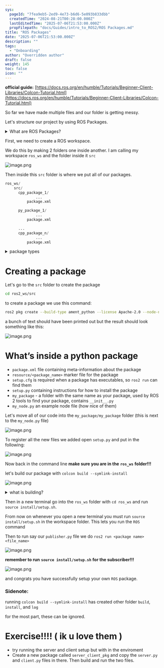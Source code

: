 ```yaml
---
sys:
  pageId: "7fea9eb5-2ed9-4e73-b6d6-5e093b833dbb"
  createdTime: "2024-08-21T00:28:00.000Z"
  lastEditedTime: "2025-07-06T21:53:00.000Z"
  propFilepath: "docs/Guides/intro_to_ROS2/ROS Packages.md"
title: "ROS Packages"
date: "2025-07-06T21:53:00.000Z"
description: ""
tags:
  - "Onboarding"
author: "Overridden author"
draft: false
weight: 145
toc: false
icon: ""
---
```


**official guide:** [https://docs.ros.org/en/humble/Tutorials/Beginner-Client-Libraries/Colcon-Tutorial.html](https://docs.ros.org/en/humble/Tutorials/Beginner-Client-Libraries/Colcon-Tutorial.html)

So far we have made multiple files and our folder is getting messy.

Let's structure our project by using ROS Packages.

<details>
      <summary>What are ROS Packages?</summary>
      ROS Packages are, as the name implies, packages of code that are highly sharable between ROS developers.
  </details>

First, we need to create a ROS workspace.

We do this by making 2 folders one inside another. I am calling my workspace `ros_ws` and the folder inside it `src`

![image.png](https://prod-files-secure.s3.us-west-2.amazonaws.com/d518164a-d88e-44d1-a4ee-3adb3bd8bce0/70706947-fd18-4537-a67b-e12946812d31/image.png?X-Amz-Algorithm=AWS4-HMAC-SHA256&X-Amz-Content-Sha256=UNSIGNED-PAYLOAD&X-Amz-Credential=ASIAZI2LB466WYNA5RLJ%2F20250806%2Fus-west-2%2Fs3%2Faws4_request&X-Amz-Date=20250806T110927Z&X-Amz-Expires=3600&X-Amz-Security-Token=IQoJb3JpZ2luX2VjEDoaCXVzLXdlc3QtMiJHMEUCIQCFhAzH3O3OZlRpNhU0eXsGHILOfF%2BVuIj4AvxDBviAcwIgJ7KlsTWzBSr27L9YJ%2F8Ymgs0hws5b9GlZLXRW6%2FSIHEq%2FwMIcxAAGgw2Mzc0MjMxODM4MDUiDNdJPIYwwmfm5PsJgSrcA95lhnMN4x9aEiUfquWt%2BFAwnS53QC6PTRPwYFLnSYO2vJaBGn%2BMNaM1di5tIhq%2BjbCzq67Ew%2BtOR9evbHpa%2Bxh0Woy5HfihUY9WmgHH7%2F45IVzC0AHz95EPmWrqWlMNpp8g2p2EkN3gS3ZijJd2PRRXQjepH4fpwi%2B3oXmgIV4og4kHv%2BNIQA4oiIOuBBAncwisLOta0tQ4bd5%2BICaP2zgH8ikX7GZ5jmbQydGra4MIVGAMs8i49kTbpLSlKksyM2aVF%2FFYyuJP6z3JF1Tz9GIo5pzpdv2dLIqJZSbdHKzjxkLICXASrQSATidAU2NlAmNwsfV2lTmfczlfjrFRSkOOET4dy1IAWx%2F%2BQFQsv2jdNZylT7zjmgqyKbcEv0oo%2FCgYu7hcWMPsO%2BNixuhPwUZm7WgI6bM%2Fi%2Bde5mQYI89Xh%2F2SYLOZiQ1pLBuF53W65FmxnbgTjr%2BbL4T%2BFbXn79cqZ%2FmgELMVNEoW4FoNnUOc1AlbT9SBuOcs7zkPJ8k%2BIKdlyMqcyXjn%2BtF2gQAegP2tBrVnZocBhNbicXp6B8HzZiMo4bJ8yQ1kzmZcDmbsN493jG9yBif4YXz8%2Fb8vCWRlwEH8D7z4pQv0%2FGpjlnjQPSNqeHoVNxEC2eUIMLLQzMQGOqUBArtmKxxfF%2FKfI7aagnaVCg%2FRB2BuRSoVzmgpXZSS4GGz17DkuXiezS5VPkn0zPY2V38hLwc%2FUb5s3Q48eOon3AoyCpL5JauAK%2B6pV7uAY5W8ikx%2FRxrTevzjM%2BWyOIdpD6CHdUqkIh7dXaJQrwrZFx1D4OIu4BpV%2FuQ8z9QSbjBuW%2FU1u77nyqSaYFZaNwRLfMiYo8rsUDbs%2F3IURUDjCWl9ekzF&X-Amz-Signature=1675b3889f66c202641ea46bcf3630d2daa403c463a6c5f397a741b27a40226d&X-Amz-SignedHeaders=host&x-amz-checksum-mode=ENABLED&x-id=GetObject)

Then inside this `src` folder is where we put all of our packages.

```python
ros_ws/
    src/
      cpp_package_1/
		      ...
          package.xml

      py_package_1/
		      ...
          package.xml

      ...
      cpp_package_n/
		      ...
          package.xml

```

<details>

<summary>package types</summary>

packages can be either `C++` or python.

the intern file structure is different for each but for this guide we will stick to creating python packages

</details>

# Creating a package

Let's go to the `src` folder to create the package

```bash
cd ros2_ws/src
```

to create a package we use this command:

```bash
ros2 pkg create --build-type ament_python --license Apache-2.0 --node-name my_node my_package
```

a bunch of text should have been printed out but the result should look something like this:

![image.png](https://prod-files-secure.s3.us-west-2.amazonaws.com/d518164a-d88e-44d1-a4ee-3adb3bd8bce0/e6cf1e3f-8512-4a3e-b131-079f800bf3e8/image.png?X-Amz-Algorithm=AWS4-HMAC-SHA256&X-Amz-Content-Sha256=UNSIGNED-PAYLOAD&X-Amz-Credential=ASIAZI2LB466WYNA5RLJ%2F20250806%2Fus-west-2%2Fs3%2Faws4_request&X-Amz-Date=20250806T110927Z&X-Amz-Expires=3600&X-Amz-Security-Token=IQoJb3JpZ2luX2VjEDoaCXVzLXdlc3QtMiJHMEUCIQCFhAzH3O3OZlRpNhU0eXsGHILOfF%2BVuIj4AvxDBviAcwIgJ7KlsTWzBSr27L9YJ%2F8Ymgs0hws5b9GlZLXRW6%2FSIHEq%2FwMIcxAAGgw2Mzc0MjMxODM4MDUiDNdJPIYwwmfm5PsJgSrcA95lhnMN4x9aEiUfquWt%2BFAwnS53QC6PTRPwYFLnSYO2vJaBGn%2BMNaM1di5tIhq%2BjbCzq67Ew%2BtOR9evbHpa%2Bxh0Woy5HfihUY9WmgHH7%2F45IVzC0AHz95EPmWrqWlMNpp8g2p2EkN3gS3ZijJd2PRRXQjepH4fpwi%2B3oXmgIV4og4kHv%2BNIQA4oiIOuBBAncwisLOta0tQ4bd5%2BICaP2zgH8ikX7GZ5jmbQydGra4MIVGAMs8i49kTbpLSlKksyM2aVF%2FFYyuJP6z3JF1Tz9GIo5pzpdv2dLIqJZSbdHKzjxkLICXASrQSATidAU2NlAmNwsfV2lTmfczlfjrFRSkOOET4dy1IAWx%2F%2BQFQsv2jdNZylT7zjmgqyKbcEv0oo%2FCgYu7hcWMPsO%2BNixuhPwUZm7WgI6bM%2Fi%2Bde5mQYI89Xh%2F2SYLOZiQ1pLBuF53W65FmxnbgTjr%2BbL4T%2BFbXn79cqZ%2FmgELMVNEoW4FoNnUOc1AlbT9SBuOcs7zkPJ8k%2BIKdlyMqcyXjn%2BtF2gQAegP2tBrVnZocBhNbicXp6B8HzZiMo4bJ8yQ1kzmZcDmbsN493jG9yBif4YXz8%2Fb8vCWRlwEH8D7z4pQv0%2FGpjlnjQPSNqeHoVNxEC2eUIMLLQzMQGOqUBArtmKxxfF%2FKfI7aagnaVCg%2FRB2BuRSoVzmgpXZSS4GGz17DkuXiezS5VPkn0zPY2V38hLwc%2FUb5s3Q48eOon3AoyCpL5JauAK%2B6pV7uAY5W8ikx%2FRxrTevzjM%2BWyOIdpD6CHdUqkIh7dXaJQrwrZFx1D4OIu4BpV%2FuQ8z9QSbjBuW%2FU1u77nyqSaYFZaNwRLfMiYo8rsUDbs%2F3IURUDjCWl9ekzF&X-Amz-Signature=fd150468db53d8c8c26c6eb1c97ed4aaae2325c46d37f7e918b3d0018e0f4364&X-Amz-SignedHeaders=host&x-amz-checksum-mode=ENABLED&x-id=GetObject)

# What’s inside a python package

- `package.xml` file containing meta-information about the package
- `resource/<package_name>` marker file for the package
- `setup.cfg` is required when a package has executables, so `ros2 run` can find them
- `setup.py` containing instructions for how to install the package
- `my_package` - a folder with the same name as your package, used by ROS 2 tools to find your package, contains `__init__.py`
- `my_node.py` an example node file (how nice of them)

Let's move all of our code into the `my_package/my_package` folder (this is next to the `my_node.py` file)

![image.png](https://prod-files-secure.s3.us-west-2.amazonaws.com/d518164a-d88e-44d1-a4ee-3adb3bd8bce0/9ce58f11-0da9-4d3e-b86d-506a9685d378/image.png?X-Amz-Algorithm=AWS4-HMAC-SHA256&X-Amz-Content-Sha256=UNSIGNED-PAYLOAD&X-Amz-Credential=ASIAZI2LB466WYNA5RLJ%2F20250806%2Fus-west-2%2Fs3%2Faws4_request&X-Amz-Date=20250806T110927Z&X-Amz-Expires=3600&X-Amz-Security-Token=IQoJb3JpZ2luX2VjEDoaCXVzLXdlc3QtMiJHMEUCIQCFhAzH3O3OZlRpNhU0eXsGHILOfF%2BVuIj4AvxDBviAcwIgJ7KlsTWzBSr27L9YJ%2F8Ymgs0hws5b9GlZLXRW6%2FSIHEq%2FwMIcxAAGgw2Mzc0MjMxODM4MDUiDNdJPIYwwmfm5PsJgSrcA95lhnMN4x9aEiUfquWt%2BFAwnS53QC6PTRPwYFLnSYO2vJaBGn%2BMNaM1di5tIhq%2BjbCzq67Ew%2BtOR9evbHpa%2Bxh0Woy5HfihUY9WmgHH7%2F45IVzC0AHz95EPmWrqWlMNpp8g2p2EkN3gS3ZijJd2PRRXQjepH4fpwi%2B3oXmgIV4og4kHv%2BNIQA4oiIOuBBAncwisLOta0tQ4bd5%2BICaP2zgH8ikX7GZ5jmbQydGra4MIVGAMs8i49kTbpLSlKksyM2aVF%2FFYyuJP6z3JF1Tz9GIo5pzpdv2dLIqJZSbdHKzjxkLICXASrQSATidAU2NlAmNwsfV2lTmfczlfjrFRSkOOET4dy1IAWx%2F%2BQFQsv2jdNZylT7zjmgqyKbcEv0oo%2FCgYu7hcWMPsO%2BNixuhPwUZm7WgI6bM%2Fi%2Bde5mQYI89Xh%2F2SYLOZiQ1pLBuF53W65FmxnbgTjr%2BbL4T%2BFbXn79cqZ%2FmgELMVNEoW4FoNnUOc1AlbT9SBuOcs7zkPJ8k%2BIKdlyMqcyXjn%2BtF2gQAegP2tBrVnZocBhNbicXp6B8HzZiMo4bJ8yQ1kzmZcDmbsN493jG9yBif4YXz8%2Fb8vCWRlwEH8D7z4pQv0%2FGpjlnjQPSNqeHoVNxEC2eUIMLLQzMQGOqUBArtmKxxfF%2FKfI7aagnaVCg%2FRB2BuRSoVzmgpXZSS4GGz17DkuXiezS5VPkn0zPY2V38hLwc%2FUb5s3Q48eOon3AoyCpL5JauAK%2B6pV7uAY5W8ikx%2FRxrTevzjM%2BWyOIdpD6CHdUqkIh7dXaJQrwrZFx1D4OIu4BpV%2FuQ8z9QSbjBuW%2FU1u77nyqSaYFZaNwRLfMiYo8rsUDbs%2F3IURUDjCWl9ekzF&X-Amz-Signature=d98bbe85c9d3d047ed7c4bc349f08536d73d582046f65765fbcb7537f58d538b&X-Amz-SignedHeaders=host&x-amz-checksum-mode=ENABLED&x-id=GetObject)

To register all the new files we added open `setup.py` and put in the following:

![image.png](https://prod-files-secure.s3.us-west-2.amazonaws.com/d518164a-d88e-44d1-a4ee-3adb3bd8bce0/1cd7c262-4cae-4496-9d75-c178537d24a2/image.png?X-Amz-Algorithm=AWS4-HMAC-SHA256&X-Amz-Content-Sha256=UNSIGNED-PAYLOAD&X-Amz-Credential=ASIAZI2LB466WYNA5RLJ%2F20250806%2Fus-west-2%2Fs3%2Faws4_request&X-Amz-Date=20250806T110927Z&X-Amz-Expires=3600&X-Amz-Security-Token=IQoJb3JpZ2luX2VjEDoaCXVzLXdlc3QtMiJHMEUCIQCFhAzH3O3OZlRpNhU0eXsGHILOfF%2BVuIj4AvxDBviAcwIgJ7KlsTWzBSr27L9YJ%2F8Ymgs0hws5b9GlZLXRW6%2FSIHEq%2FwMIcxAAGgw2Mzc0MjMxODM4MDUiDNdJPIYwwmfm5PsJgSrcA95lhnMN4x9aEiUfquWt%2BFAwnS53QC6PTRPwYFLnSYO2vJaBGn%2BMNaM1di5tIhq%2BjbCzq67Ew%2BtOR9evbHpa%2Bxh0Woy5HfihUY9WmgHH7%2F45IVzC0AHz95EPmWrqWlMNpp8g2p2EkN3gS3ZijJd2PRRXQjepH4fpwi%2B3oXmgIV4og4kHv%2BNIQA4oiIOuBBAncwisLOta0tQ4bd5%2BICaP2zgH8ikX7GZ5jmbQydGra4MIVGAMs8i49kTbpLSlKksyM2aVF%2FFYyuJP6z3JF1Tz9GIo5pzpdv2dLIqJZSbdHKzjxkLICXASrQSATidAU2NlAmNwsfV2lTmfczlfjrFRSkOOET4dy1IAWx%2F%2BQFQsv2jdNZylT7zjmgqyKbcEv0oo%2FCgYu7hcWMPsO%2BNixuhPwUZm7WgI6bM%2Fi%2Bde5mQYI89Xh%2F2SYLOZiQ1pLBuF53W65FmxnbgTjr%2BbL4T%2BFbXn79cqZ%2FmgELMVNEoW4FoNnUOc1AlbT9SBuOcs7zkPJ8k%2BIKdlyMqcyXjn%2BtF2gQAegP2tBrVnZocBhNbicXp6B8HzZiMo4bJ8yQ1kzmZcDmbsN493jG9yBif4YXz8%2Fb8vCWRlwEH8D7z4pQv0%2FGpjlnjQPSNqeHoVNxEC2eUIMLLQzMQGOqUBArtmKxxfF%2FKfI7aagnaVCg%2FRB2BuRSoVzmgpXZSS4GGz17DkuXiezS5VPkn0zPY2V38hLwc%2FUb5s3Q48eOon3AoyCpL5JauAK%2B6pV7uAY5W8ikx%2FRxrTevzjM%2BWyOIdpD6CHdUqkIh7dXaJQrwrZFx1D4OIu4BpV%2FuQ8z9QSbjBuW%2FU1u77nyqSaYFZaNwRLfMiYo8rsUDbs%2F3IURUDjCWl9ekzF&X-Amz-Signature=2f050790fe8f1dce77ff715d8dfd38894828c3d5be6f5a49850bd0595338c506&X-Amz-SignedHeaders=host&x-amz-checksum-mode=ENABLED&x-id=GetObject)

Now back in the command line **make sure you are in the** **`ros_ws`** **folder!!!**

let's build our package with `colcon build --symlink-install`

![image.png](https://prod-files-secure.s3.us-west-2.amazonaws.com/d518164a-d88e-44d1-a4ee-3adb3bd8bce0/2f2a0d27-b173-48fd-b189-5f5c0ce65619/image.png?X-Amz-Algorithm=AWS4-HMAC-SHA256&X-Amz-Content-Sha256=UNSIGNED-PAYLOAD&X-Amz-Credential=ASIAZI2LB466WYNA5RLJ%2F20250806%2Fus-west-2%2Fs3%2Faws4_request&X-Amz-Date=20250806T110927Z&X-Amz-Expires=3600&X-Amz-Security-Token=IQoJb3JpZ2luX2VjEDoaCXVzLXdlc3QtMiJHMEUCIQCFhAzH3O3OZlRpNhU0eXsGHILOfF%2BVuIj4AvxDBviAcwIgJ7KlsTWzBSr27L9YJ%2F8Ymgs0hws5b9GlZLXRW6%2FSIHEq%2FwMIcxAAGgw2Mzc0MjMxODM4MDUiDNdJPIYwwmfm5PsJgSrcA95lhnMN4x9aEiUfquWt%2BFAwnS53QC6PTRPwYFLnSYO2vJaBGn%2BMNaM1di5tIhq%2BjbCzq67Ew%2BtOR9evbHpa%2Bxh0Woy5HfihUY9WmgHH7%2F45IVzC0AHz95EPmWrqWlMNpp8g2p2EkN3gS3ZijJd2PRRXQjepH4fpwi%2B3oXmgIV4og4kHv%2BNIQA4oiIOuBBAncwisLOta0tQ4bd5%2BICaP2zgH8ikX7GZ5jmbQydGra4MIVGAMs8i49kTbpLSlKksyM2aVF%2FFYyuJP6z3JF1Tz9GIo5pzpdv2dLIqJZSbdHKzjxkLICXASrQSATidAU2NlAmNwsfV2lTmfczlfjrFRSkOOET4dy1IAWx%2F%2BQFQsv2jdNZylT7zjmgqyKbcEv0oo%2FCgYu7hcWMPsO%2BNixuhPwUZm7WgI6bM%2Fi%2Bde5mQYI89Xh%2F2SYLOZiQ1pLBuF53W65FmxnbgTjr%2BbL4T%2BFbXn79cqZ%2FmgELMVNEoW4FoNnUOc1AlbT9SBuOcs7zkPJ8k%2BIKdlyMqcyXjn%2BtF2gQAegP2tBrVnZocBhNbicXp6B8HzZiMo4bJ8yQ1kzmZcDmbsN493jG9yBif4YXz8%2Fb8vCWRlwEH8D7z4pQv0%2FGpjlnjQPSNqeHoVNxEC2eUIMLLQzMQGOqUBArtmKxxfF%2FKfI7aagnaVCg%2FRB2BuRSoVzmgpXZSS4GGz17DkuXiezS5VPkn0zPY2V38hLwc%2FUb5s3Q48eOon3AoyCpL5JauAK%2B6pV7uAY5W8ikx%2FRxrTevzjM%2BWyOIdpD6CHdUqkIh7dXaJQrwrZFx1D4OIu4BpV%2FuQ8z9QSbjBuW%2FU1u77nyqSaYFZaNwRLfMiYo8rsUDbs%2F3IURUDjCWl9ekzF&X-Amz-Signature=cfb21cad972e8ae1b6fcb1f51ba4daa6398cd60f8caec7caf303f335b60de958&X-Amz-SignedHeaders=host&x-amz-checksum-mode=ENABLED&x-id=GetObject)

<details>

<summary>what is building?</summary>

if you are a CS major at Rose-Hulman you will learn the answer to this in CSSE132

but TLDR; is it combines all the code files into one program that can be run easily 

</details>

Then in a new terminal go into the `ros_ws` folder with `cd ros_ws` and run `source install/setup.sh`. 

From now on whenever you open a new terminal you must run `source install/setup.sh` in the workspace folder. This lets you run the `ROS` command

Then to run say our `publisher.py` file we do `ros2 run <package name> <file_name>`

![image.png](https://prod-files-secure.s3.us-west-2.amazonaws.com/d518164a-d88e-44d1-a4ee-3adb3bd8bce0/4f4b1219-3a44-4632-aa0a-ce3471699f59/image.png?X-Amz-Algorithm=AWS4-HMAC-SHA256&X-Amz-Content-Sha256=UNSIGNED-PAYLOAD&X-Amz-Credential=ASIAZI2LB466WYNA5RLJ%2F20250806%2Fus-west-2%2Fs3%2Faws4_request&X-Amz-Date=20250806T110927Z&X-Amz-Expires=3600&X-Amz-Security-Token=IQoJb3JpZ2luX2VjEDoaCXVzLXdlc3QtMiJHMEUCIQCFhAzH3O3OZlRpNhU0eXsGHILOfF%2BVuIj4AvxDBviAcwIgJ7KlsTWzBSr27L9YJ%2F8Ymgs0hws5b9GlZLXRW6%2FSIHEq%2FwMIcxAAGgw2Mzc0MjMxODM4MDUiDNdJPIYwwmfm5PsJgSrcA95lhnMN4x9aEiUfquWt%2BFAwnS53QC6PTRPwYFLnSYO2vJaBGn%2BMNaM1di5tIhq%2BjbCzq67Ew%2BtOR9evbHpa%2Bxh0Woy5HfihUY9WmgHH7%2F45IVzC0AHz95EPmWrqWlMNpp8g2p2EkN3gS3ZijJd2PRRXQjepH4fpwi%2B3oXmgIV4og4kHv%2BNIQA4oiIOuBBAncwisLOta0tQ4bd5%2BICaP2zgH8ikX7GZ5jmbQydGra4MIVGAMs8i49kTbpLSlKksyM2aVF%2FFYyuJP6z3JF1Tz9GIo5pzpdv2dLIqJZSbdHKzjxkLICXASrQSATidAU2NlAmNwsfV2lTmfczlfjrFRSkOOET4dy1IAWx%2F%2BQFQsv2jdNZylT7zjmgqyKbcEv0oo%2FCgYu7hcWMPsO%2BNixuhPwUZm7WgI6bM%2Fi%2Bde5mQYI89Xh%2F2SYLOZiQ1pLBuF53W65FmxnbgTjr%2BbL4T%2BFbXn79cqZ%2FmgELMVNEoW4FoNnUOc1AlbT9SBuOcs7zkPJ8k%2BIKdlyMqcyXjn%2BtF2gQAegP2tBrVnZocBhNbicXp6B8HzZiMo4bJ8yQ1kzmZcDmbsN493jG9yBif4YXz8%2Fb8vCWRlwEH8D7z4pQv0%2FGpjlnjQPSNqeHoVNxEC2eUIMLLQzMQGOqUBArtmKxxfF%2FKfI7aagnaVCg%2FRB2BuRSoVzmgpXZSS4GGz17DkuXiezS5VPkn0zPY2V38hLwc%2FUb5s3Q48eOon3AoyCpL5JauAK%2B6pV7uAY5W8ikx%2FRxrTevzjM%2BWyOIdpD6CHdUqkIh7dXaJQrwrZFx1D4OIu4BpV%2FuQ8z9QSbjBuW%2FU1u77nyqSaYFZaNwRLfMiYo8rsUDbs%2F3IURUDjCWl9ekzF&X-Amz-Signature=ba80f9c72b7a26a61384df65d2cd0f112429872f53b1883d25ed993ee0de1b65&X-Amz-SignedHeaders=host&x-amz-checksum-mode=ENABLED&x-id=GetObject)

**remember to run** **`source install/setup.sh`** **for the subscriber!!!**

![image.png](https://prod-files-secure.s3.us-west-2.amazonaws.com/d518164a-d88e-44d1-a4ee-3adb3bd8bce0/02121119-dad4-49ec-8356-c956108b4243/image.png?X-Amz-Algorithm=AWS4-HMAC-SHA256&X-Amz-Content-Sha256=UNSIGNED-PAYLOAD&X-Amz-Credential=ASIAZI2LB466WYNA5RLJ%2F20250806%2Fus-west-2%2Fs3%2Faws4_request&X-Amz-Date=20250806T110927Z&X-Amz-Expires=3600&X-Amz-Security-Token=IQoJb3JpZ2luX2VjEDoaCXVzLXdlc3QtMiJHMEUCIQCFhAzH3O3OZlRpNhU0eXsGHILOfF%2BVuIj4AvxDBviAcwIgJ7KlsTWzBSr27L9YJ%2F8Ymgs0hws5b9GlZLXRW6%2FSIHEq%2FwMIcxAAGgw2Mzc0MjMxODM4MDUiDNdJPIYwwmfm5PsJgSrcA95lhnMN4x9aEiUfquWt%2BFAwnS53QC6PTRPwYFLnSYO2vJaBGn%2BMNaM1di5tIhq%2BjbCzq67Ew%2BtOR9evbHpa%2Bxh0Woy5HfihUY9WmgHH7%2F45IVzC0AHz95EPmWrqWlMNpp8g2p2EkN3gS3ZijJd2PRRXQjepH4fpwi%2B3oXmgIV4og4kHv%2BNIQA4oiIOuBBAncwisLOta0tQ4bd5%2BICaP2zgH8ikX7GZ5jmbQydGra4MIVGAMs8i49kTbpLSlKksyM2aVF%2FFYyuJP6z3JF1Tz9GIo5pzpdv2dLIqJZSbdHKzjxkLICXASrQSATidAU2NlAmNwsfV2lTmfczlfjrFRSkOOET4dy1IAWx%2F%2BQFQsv2jdNZylT7zjmgqyKbcEv0oo%2FCgYu7hcWMPsO%2BNixuhPwUZm7WgI6bM%2Fi%2Bde5mQYI89Xh%2F2SYLOZiQ1pLBuF53W65FmxnbgTjr%2BbL4T%2BFbXn79cqZ%2FmgELMVNEoW4FoNnUOc1AlbT9SBuOcs7zkPJ8k%2BIKdlyMqcyXjn%2BtF2gQAegP2tBrVnZocBhNbicXp6B8HzZiMo4bJ8yQ1kzmZcDmbsN493jG9yBif4YXz8%2Fb8vCWRlwEH8D7z4pQv0%2FGpjlnjQPSNqeHoVNxEC2eUIMLLQzMQGOqUBArtmKxxfF%2FKfI7aagnaVCg%2FRB2BuRSoVzmgpXZSS4GGz17DkuXiezS5VPkn0zPY2V38hLwc%2FUb5s3Q48eOon3AoyCpL5JauAK%2B6pV7uAY5W8ikx%2FRxrTevzjM%2BWyOIdpD6CHdUqkIh7dXaJQrwrZFx1D4OIu4BpV%2FuQ8z9QSbjBuW%2FU1u77nyqSaYFZaNwRLfMiYo8rsUDbs%2F3IURUDjCWl9ekzF&X-Amz-Signature=cf5037afb5acf4b4de5f1f872719b6a0227ea40fe33b68fae66177e6a02930fb&X-Amz-SignedHeaders=host&x-amz-checksum-mode=ENABLED&x-id=GetObject)

and congrats you have successfully setup your own `ROS` package.

### Sidenote:

running `colcon build --symlink-install` has created other folder `build`, `install`, and `log`

for the most part, these can be ignored.

# Exercise!!!! ( ik u love them )

- try running the server and client setup but with in the enviroment
- Create a new package called `server_client_pkg` and copy the `server.py` and `client.py` files in there. Then build and run the two files.
